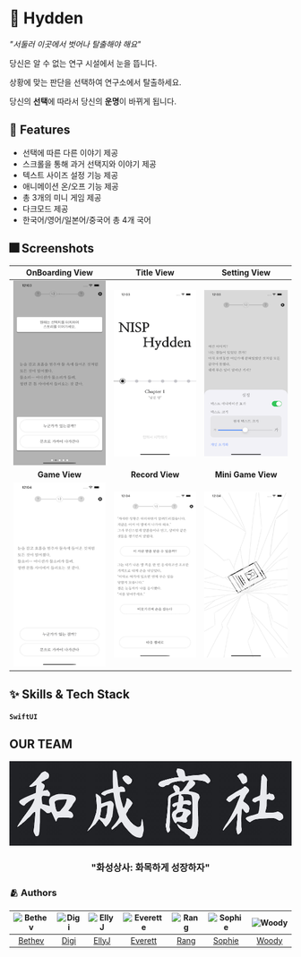 
# 👤 Hydden
*"서둘러 이곳에서 벗어나 탈출해야 해요"*

<p>당신은 알 수 없는 연구 시설에서 눈을 뜹니다.</p>
<p>상황에 맞는 판단을 선택하여 연구소에서 탈출하세요.</p>

당신의 **선택**에 따라서 당신의 **운명**이 바뀌게 됩니다.

## :pushpin: Features
- 선택에 따른 다른 이야기 제공
- 스크롤을 통해 과거 선택지와 이야기 제공
- 텍스트 사이즈 설정 기능 제공
- 애니메이션 온/오프 기능 제공
- 총 3개의 미니 게임 제공
- 다크모드 제공
- 한국어/영어/일본어/중국어 총 4개 국어 

## :fireworks: Screenshots

<div align = "center">
  
|OnBoarding View|Title View|Setting View|
|:---:|:---:|:---:|
|![1](https://github.com/DeveloperAcademy-POSTECH/MC2-Team1-HwasungCompany/blob/main/screenshots/1.png)|![2](https://github.com/DeveloperAcademy-POSTECH/MC2-Team1-HwasungCompany/blob/main/screenshots/2.png)|![3](https://github.com/DeveloperAcademy-POSTECH/MC2-Team1-HwasungCompany/blob/main/screenshots/3.png)|
|**Game View**|**Record View**|**Mini Game View**|
|![4](https://github.com/DeveloperAcademy-POSTECH/MC2-Team1-HwasungCompany/blob/main/screenshots/4.png)|![5](https://github.com/DeveloperAcademy-POSTECH/MC2-Team1-HwasungCompany/blob/main/screenshots/5.png)|![6](https://github.com/DeveloperAcademy-POSTECH/MC2-Team1-HwasungCompany/blob/main/screenshots/6.png)|
</div>

## :sparkles: Skills & Tech Stack
**`SwiftUI`**

## OUR TEAM

<div align = "center">

  ![Logo](https://github.com/DeveloperAcademy-POSTECH/MC2-Team1-HwasungCompany/blob/main/logos/logo.png)
  ### "화성상사: 화목하게 성장하자"
</div>

  ### :people_hugging: Authors
|![Bethev](https://user-images.githubusercontent.com/96641477/174011851-1dc1e5f7-c508-4311-a24b-60cab7c23733.PNG)|![Digi](https://user-images.githubusercontent.com/96641477/174011858-5a63f102-cbc6-4f3c-888d-43e6863f29fb.PNG)|![EllyJ](https://user-images.githubusercontent.com/96641477/174011885-36f022fb-ed35-4259-a9a9-6dfced3d0116.png)|![Everette](https://user-images.githubusercontent.com/96641477/174011863-30ef6adc-6814-4638-a876-9537330b2c81.JPG)|![Rang](https://user-images.githubusercontent.com/96641477/174011847-29747549-c382-4e3e-99ce-bb55aef6fb5b.PNG)|![Sophie](https://user-images.githubusercontent.com/96641477/174011854-59f24ec8-6cef-48fe-94cc-b7b0e9348d47.PNG)|![Woody](https://user-images.githubusercontent.com/96641477/174012398-9375d710-0933-4a80-95c6-5935aa507dfb.JPG)|
|:---:|:---:|:---:|:---:|:---:|:---:|:---:|
|[Bethev](https://github.com/LEJMO)|[Digi](https://github.com/pagh2322)|[EllyJ](https://github.com/jeong-hyeonHwang)|[Everett](https://github.com/Shin-jun)|[Rang](https://github.com/bee712)|[Sophie](https://github.com/eeunho)|[Woody](https://github.com/insub4067)|
